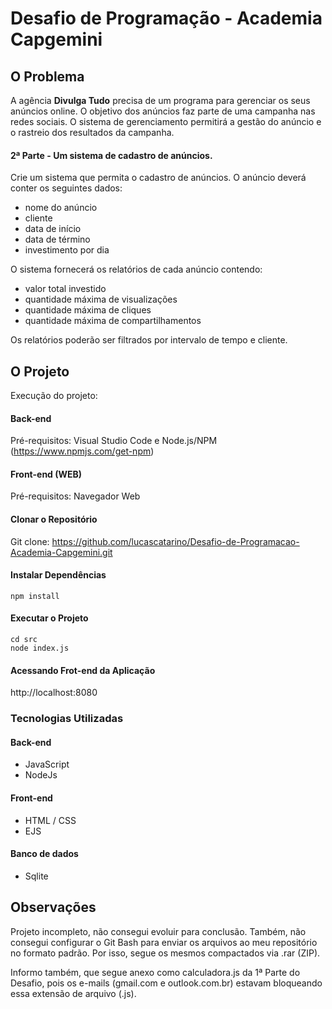 # Desafio de Programação - Academia Capgemini 

## O Problema 

A agência **Divulga Tudo** precisa de um programa para gerenciar os seus anúncios online. O objetivo dos anúncios faz parte de uma campanha nas redes sociais. O sistema de gerenciamento permitirá a gestão do anúncio e o rastreio dos resultados da campanha.

#### 2ª Parte - Um sistema de cadastro de anúncios.

Crie um sistema que permita o cadastro de anúncios. O anúncio deverá conter os seguintes dados:
- nome do anúncio
- cliente
- data de início
- data de término
- investimento por dia
 
O sistema fornecerá os relatórios de cada anúncio contendo:
- valor total investido
- quantidade máxima de visualizações
- quantidade máxima de cliques
- quantidade máxima de compartilhamentos

Os relatórios poderão ser filtrados por intervalo de tempo e cliente.



## O Projeto 

Execução do projeto:

#### Back-end 
Pré-requisitos: Visual Studio Code e Node.js/NPM (https://www.npmjs.com/get-npm)

#### Front-end (WEB) 
Pré-requisitos: Navegador Web

#### Clonar o Repositório 
Git clone: https://github.com/lucascatarino/Desafio-de-Programacao-Academia-Capgemini.git 

#### Instalar Dependências
```
npm install
```
#### Executar o Projeto
```
cd src
node index.js
```
#### Acessando Frot-end da Aplicação
http://localhost:8080


### Tecnologias Utilizadas

#### Back-end
 - JavaScript
 - NodeJs

#### Front-end
 - HTML / CSS
 - EJS

#### Banco de dados
 - Sqlite


## Observações
Projeto incompleto, não consegui evoluir para conclusão. Também, não consegui configurar o Git Bash para enviar os arquivos ao meu repositório no formato padrão. Por isso, segue os  mesmos compactados via .rar (ZIP). 

Informo também, que segue anexo como calculadora.js da 1ª Parte do Desafio, pois os e-mails (gmail.com e outlook.com.br) estavam bloqueando essa extensão de arquivo (.js).





